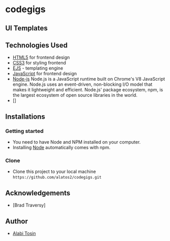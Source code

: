# codegigs

## UI Templates

<!-- UI Template for the application can be found here [Github pages](https://alatos2.github.io/PropertyPro-lite/UI/) -->

<!-- ## Pivotal Tracker

Pivotal Tracker Stories can found here [Pivotal Tracker](https://www.pivotaltracker.com/n/projects/2355268)

## Heroku Deployment

Application was deployed to Heroku. Use public URL [https://propertypro-lite-ts.herokuapp.com](https://propertypro-lite-ts.herokuapp.com) with API endpoints. -->

## Technologies Used

* [HTML5](https://developer.mozilla.org/en-US/docs/Web/Guide/HTML/HTML5) for frontend design
* [CSS3](https://developer.mozilla.org/en-US/docs/Web/CSS/CSS3) for styling frontend
* [EJS](https://ejs.co/) - templating engine
* [JavaScript](https://developer.mozilla.org/en-US/docs/Web/JavaScript) for frontend design
* [Node-js](https://nodejs.org/en/) Node.js is a JavaScript runtime built on Chrome's V8 JavaScript engine. Node.js uses an event-driven, non-blocking I/O model that makes it lightweight and efficient. Node.js' package ecosystem, npm, is the largest ecosystem of open source libraries in the world.
* []

## Installations

### Getting started

* You need to have Node and NPM installed on your computer.
* Installing [Node](node) automatically comes with npm.

### Clone

* Clone this project to your local machine `https://github.com/alatos2/codegigs.git`

## Acknowledgements

* [Brad Traversy]

## Author

* [Alabi Tosin](https://github.com/alatos2)